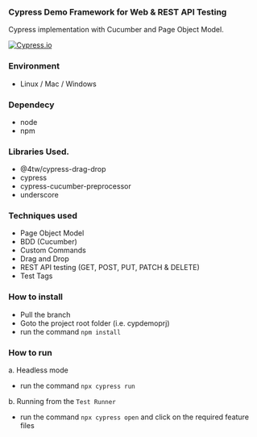 ### Cypress Demo Framework for Web & REST API Testing

Cypress implementation with Cucumber and Page Object Model.

[![Cypress.io](https://img.shields.io/badge/tested%20with-Cypress-04C38E.svg)](https://www.cypress.io/)

### Environment
- Linux / Mac / Windows

### Dependecy
- node 
- npm

### Libraries Used.
- @4tw/cypress-drag-drop
- cypress
- cypress-cucumber-preprocessor
- underscore

### Techniques used
- Page Object Model
- BDD (Cucumber)
- Custom Commands
- Drag and Drop
- REST API testing (GET, POST, PUT, PATCH & DELETE)
- Test Tags

### How to install
- Pull the branch
- Goto the project root folder (i.e. cypdemoprj)
- run the command ```npm install```

### How to run

a. Headless mode

- run the command ```npx cypress run```

b. Running from the `Test Runner`

- run the command ```npx cypress open``` and click on the required feature files
